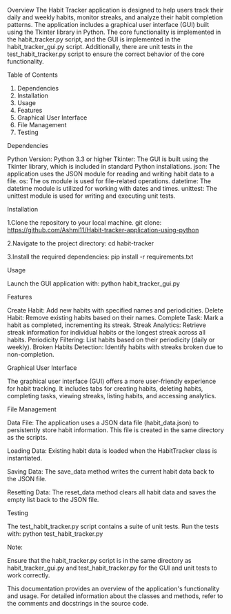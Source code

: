 Overview
The Habit Tracker application is designed to help users track their daily and weekly habits, monitor streaks, and analyze their habit completion patterns. The application includes a graphical user interface (GUI) built using the Tkinter library in Python. The core functionality is implemented in the habit_tracker.py script, and the GUI is implemented in the habit_tracker_gui.py script. Additionally, there are unit tests in the test_habit_tracker.py script to ensure the correct behavior of the core functionality.


Table of Contents

1. Dependencies
2. Installation
3. Usage
4. Features
5. Graphical User Interface
6. File Management
7. Testing


Dependencies

Python Version: Python 3.3 or higher
Tkinter: The GUI is built using the Tkinter library, which is included in standard Python installations.
json: The application uses the JSON module for reading and writing habit data to a file.
os: The os module is used for file-related operations.
datetime: The datetime module is utilized for working with dates and times.
unittest: The unittest module is used for writing and executing unit tests.


Installation

 1.Clone the repository to your local machine. 
 git clone:  https://github.com/Ashmi11/Habit-tracker-application-using-python 

2.Navigate to the project directory:
cd habit-tracker

3.Install the required dependencies:
pip install -r requirements.txt


Usage

Launch the GUI application with:
python habit_tracker_gui.py


Features

Create Habit: Add new habits with specified names and periodicities.
Delete Habit: Remove existing habits based on their names.
Complete Task: Mark a habit as completed, incrementing its streak.
Streak Analytics: Retrieve streak information for individual habits or the longest streak across all habits.
Periodicity Filtering: List habits based on their periodicity (daily or weekly).
Broken Habits Detection: Identify habits with streaks broken due to non-completion.


Graphical User Interface

The graphical user interface (GUI) offers a more user-friendly experience for habit 
tracking. It includes tabs for creating habits, deleting habits, completing tasks, 
viewing streaks, listing habits, and accessing analytics.


File Management

Data File: The application uses a JSON data file (habit_data.json) to persistently store habit information. This file is created in the same directory as the scripts.

Loading Data: Existing habit data is loaded when the HabitTracker class is instantiated.

Saving Data: The save_data method writes the current habit data back to the JSON file.

Resetting Data: The reset_data method clears all habit data and saves the empty list back to the JSON file.


Testing

The test_habit_tracker.py script contains a suite of unit tests. Run the tests with:
python test_habit_tracker.py


Note: 

Ensure that the habit_tracker.py script is in the same directory as habit_tracker_gui.py and test_habit_tracker.py for the GUI and unit tests to work correctly.

This documentation provides an overview of the application's functionality and usage. For detailed information about the classes and methods, refer to the comments and docstrings in the source code.





